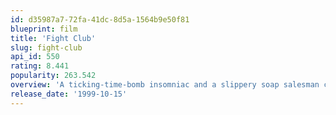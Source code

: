 ```yaml
---
id: d35987a7-72fa-41dc-8d5a-1564b9e50f81
blueprint: film
title: 'Fight Club'
slug: fight-club
api_id: 550
rating: 8.441
popularity: 263.542
overview: 'A ticking-time-bomb insomniac and a slippery soap salesman channel primal male aggression into a shocking new form of therapy. Their concept catches on, with underground "fight clubs" forming in every town, until an eccentric gets in the way and ignites an out-of-control spiral toward oblivion.'
release_date: '1999-10-15'
---
```

